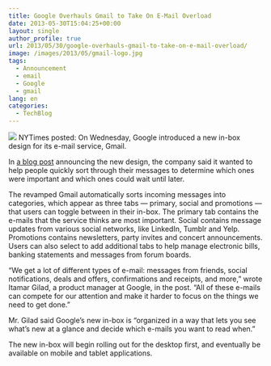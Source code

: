 ```yaml
---
title: Google Overhauls Gmail to Take On E-Mail Overload
date: 2013-05-30T15:04:25+00:00
layout: single
author_profile: true
url: 2013/05/30/google-overhauls-gmail-to-take-on-e-mail-overload/
image: /images/2013/05/gmail-logo.jpg
tags:
  - Announcement
  - email
  - Google
  - gmail
lang: en
categories: 
  - TechBlog
---
```

![](/images/2013/05/gmail-logo.jpg)
NYTimes posted: On Wednesday, Google introduced a new in-box design for its e-mail service, Gmail.

In [a blog post](http://gmailblog.blogspot.com/2013/05/a-new-inbox-that-puts-you-back-in.html) announcing the new design, the company said it wanted to help people quickly sort through their messages to determine which ones were important and which ones could wait until later.

The revamped Gmail automatically sorts incoming messages into categories, which appear as three tabs — primary, social and promotions — that users can toggle between in their in-box. The primary tab contains the e-mails that the service thinks are most important. Social contains message updates from various social networks, like LinkedIn, Tumblr and Yelp. Promotions contains newsletters, party invites and concert announcements. Users can also select to add additional tabs to help manage electronic bills, banking statements and messages from forum boards.

“We get a lot of different types of e-mail: messages from friends, social notifications, deals and offers, confirmations and receipts, and more,” wrote Itamar Gilad, a product manager at Google, in the post. “All of these e-mails can compete for our attention and make it harder to focus on the things we need to get done.”

Mr. Gilad said Google’s new in-box is “organized in a way that lets you see what’s new at a glance and decide which e-mails you want to read when.”

The new in-box will begin rolling out for the desktop first, and eventually be available on mobile and tablet applications.
